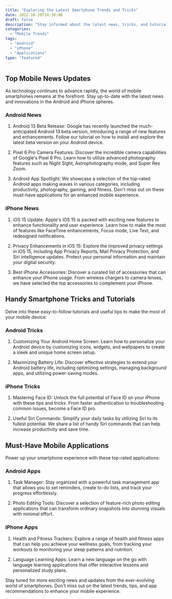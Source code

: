 ```yaml
---
title: "Exploring the Latest Smartphone Trends and Tricks"
date: 2022-10-20T14:30:00
draft: false
description: "Stay informed about the latest news, tricks, and tutorials for mobile smartphones."
categories:
  - "Mobile Trends"
tags:
  - "Android"
  - "iPhone"
  - "Applications"
type: "featured"
---
```


## Top Mobile News Updates

As technology continues to advance rapidly, the world of mobile smartphones remains at the forefront. Stay up-to-date with the latest news and innovations in the Android and iPhone spheres.

### Android News

1. Android 13 Beta Release: Google has recently launched the much-anticipated Android 13 beta version, introducing a range of new features and enhancements. Follow our tutorial on how to install and explore the latest beta version on your Android device.

2. Pixel 6 Pro Camera Features: Discover the incredible camera capabilities of Google's Pixel 6 Pro. Learn how to utilize advanced photography features such as Night Sight, Astrophotography mode, and Super Res Zoom.

3. Android App Spotlight: We showcase a selection of the top-rated Android apps making waves in various categories, including productivity, photography, gaming, and fitness. Don't miss out on these must-have applications for an enhanced mobile experience.

### iPhone News

1. iOS 15 Update: Apple's iOS 15 is packed with exciting new features to enhance functionality and user experience. Learn how to make the most of features like FaceTime enhancements, Focus mode, Live Text, and redesigned notifications.

2. Privacy Enhancements in iOS 15: Explore the improved privacy settings in iOS 15, including App Privacy Reports, Mail Privacy Protection, and Siri intelligence updates. Protect your personal information and maintain your digital security.

3. Best iPhone Accessories: Discover a curated list of accessories that can enhance your iPhone usage. From wireless chargers to camera lenses, we have selected the top accessories to complement your iPhone.

## Handy Smartphone Tricks and Tutorials

Delve into these easy-to-follow tutorials and useful tips to make the most of your mobile device:

### Android Tricks

1. Customizing Your Android Home Screen: Learn how to personalize your Android device by customizing icons, widgets, and wallpapers to create a sleek and unique home screen setup.

2. Maximizing Battery Life: Discover effective strategies to extend your Android battery life, including optimizing settings, managing background apps, and utilizing power-saving modes.

### iPhone Tricks

1. Mastering Face ID: Unlock the full potential of Face ID on your iPhone with these tips and tricks. From faster authentication to troubleshooting common issues, become a Face ID pro.

2. Useful Siri Commands: Simplify your daily tasks by utilizing Siri to its fullest potential. We share a list of handy Siri commands that can help increase productivity and save time.

## Must-Have Mobile Applications

Power up your smartphone experience with these top-rated applications:

### Android Apps

1. Task Manager: Stay organized with a powerful task management app that allows you to set reminders, create to-do lists, and track your progress effortlessly.

2. Photo Editing Tools: Discover a selection of feature-rich photo editing applications that can transform ordinary snapshots into stunning visuals with minimal effort.

### iPhone Apps

1. Health and Fitness Trackers: Explore a range of health and fitness apps that can help you achieve your wellness goals, from tracking your workouts to monitoring your sleep patterns and nutrition.

2. Language Learning Apps: Learn a new language on the go with language learning applications that offer interactive lessons and personalized study plans.

Stay tuned for more exciting news and updates from the ever-evolving world of smartphones. Don't miss out on the latest trends, tips, and app recommendations to enhance your mobile experience.
